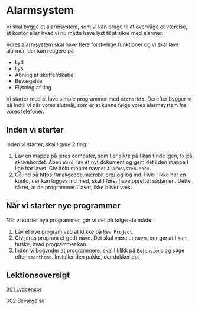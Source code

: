 # Alarmsystem

Vi skal bygge et alarmsystem, som vi kan bruge til at overvåge et værelse, et kontor eller hvad vi nu måtte have lyst til at sikre med alarmer.

Vores alarmsystem skal have flere forskellige funktioner og vi skal lave alarmer, der kan reagere på

- Lyd
- Lys
- Åbning af skuffer/skabe
- Bevægelse
- Flytning af ting

Vi starter med at lave simple programmer med `micro:bit`. Derefter bygger vi på indtil vi når vores slutmål, som er at kunne følge vores alarmsystem fra vores telefoner.

## Inden vi starter

Inden vi starter, skal I gøre 2 ting:

1. Lav en mappe på jeres computer, som I er sikre på I kan finde igen, fx på skrivebordet. Åben `Word`, lav et nyt dokument og gem det i den mappe I lige har lavet. Giv dokumentet navnet `Alarmsystem.docx`.
2. Gå ind på https://makecode.microbit.org/ og log ind. Hvis I ikke har en konto, der kan logges ind med, skal I først have oprettet sådan en. Dette sikrer, at de programmer I laver, ikke bliver væk.

## Når vi starter nye programmer

Når vi starter nye programmer, gør vi det på følgende måde:

1. Lav et nye program ved at klikke på `New Project`.
2. Giv jeres program et godt navn. Det skal være et navn, der gør at I kan huske, hvad programmet kan.
3. Inden vi begynder at programmere, skal I klikk på `Extensions` og søge efter `smarthome`. Installer den pakke, der dukker op.

## Lektionsoversigt

[001 Lydcensor](/Alarmsystem/001%20Lydcensor)

[002 Bevægelse](/Alarmsystem/002%20Bevægelse)
